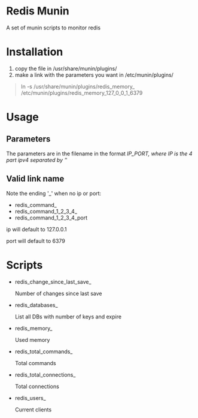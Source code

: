Redis Munin
===========

A set of munin scripts to monitor redis

Installation
============

1. copy the file in /usr/share/munin/plugins/
2. make a link with the parameters you want in /etc/munin/plugins/

> ln -s /usr/share/munin/plugins/redis_memory_ /etc/munin/plugins/redis_memory_127_0_0_1_6379

Usage
==========

Parameters
-------

The parameters are in the filename in the format _IP_PORT, where IP is the 4 part ipv4 separated by '_'

Valid link name
---------------

Note the ending '_' when no ip or port:

* redis_command_
* redis_command_1_2_3_4_
* redis_command_1_2_3_4_port

ip will default to 127.0.0.1

port will default to 6379

Scripts
=======

* redis_change_since_last_save_

    Number of changes since last save

* redis_databases_

    List all DBs with number of keys and expire

* redis_memory_

    Used memory

* redis_total_commands_

    Total commands

* redis_total_connections_

    Total connections

* redis_users_

    Current clients
